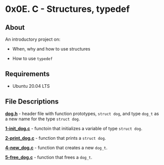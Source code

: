 # 0x0E. C - Structures, typedef

## About

An introductory project on:

- When, why and how to use structures

- How to use `typedef` 

## Requirements

- Ubuntu 20.04 LTS

## File Descriptions

**[dog.h](dog.h)** - header file with function prototypes, `struct dog`, and type `dog_t` as a new name for the type `struct dog`.



**[1-init_dog.c](1-init_dog.c)** - functoin that initializes a variable of type `struct dog`.



**[2-print_dog.c](2-print_dog.c)** - function that prints a `struct dog`.



**[4-new_dog.c](4-new_dog.c)** - function that creates a new `dog_t`.



**[5-free_dog.c](5-free_dog.c)** - function that frees a `dog_t`.
